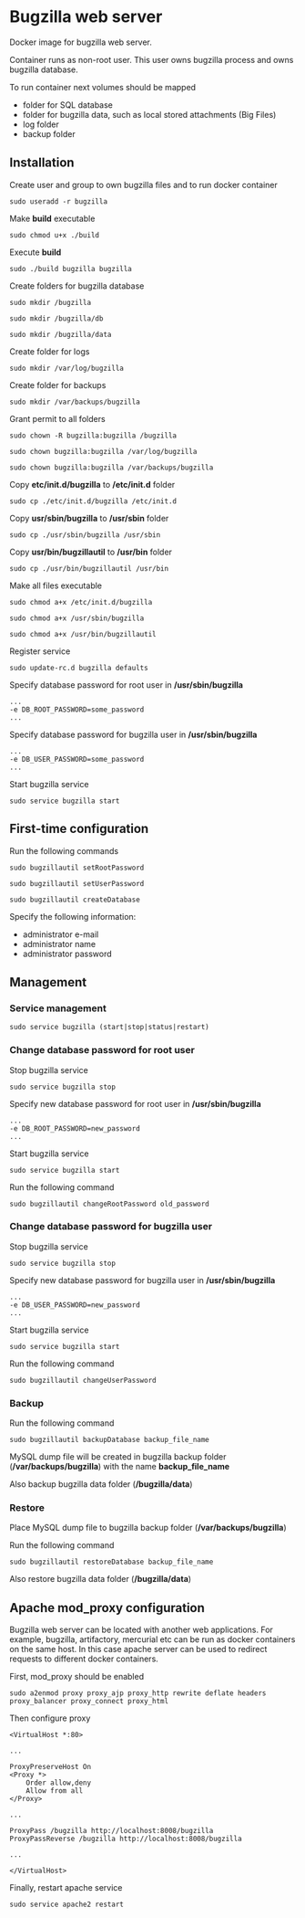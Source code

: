 Bugzilla web server
===================
Docker image for bugzilla web server.

Container runs as non-root user. This user owns bugzilla process and owns bugzilla database.

To run container next volumes should be mapped
* folder for SQL database
* folder for bugzilla data, such as local stored attachments (Big Files)
* log folder
* backup folder

Installation
------------
Create user and group to own bugzilla files and to run docker container
```
sudo useradd -r bugzilla
```

Make **build** executable
```
sudo chmod u+x ./build
```

Execute **build**
```
sudo ./build bugzilla bugzilla
```

Create folders for bugzilla database
```
sudo mkdir /bugzilla
```
```
sudo mkdir /bugzilla/db
```
```
sudo mkdir /bugzilla/data
```

Create folder for logs
```
sudo mkdir /var/log/bugzilla
```

Create folder for backups
```
sudo mkdir /var/backups/bugzilla
```

Grant permit to all folders
```
sudo chown -R bugzilla:bugzilla /bugzilla
```
```
sudo chown bugzilla:bugzilla /var/log/bugzilla
```
```
sudo chown bugzilla:bugzilla /var/backups/bugzilla
```

Copy **etc/init.d/bugzilla** to **/etc/init.d** folder
```
sudo cp ./etc/init.d/bugzilla /etc/init.d
```

Copy **usr/sbin/bugzilla** to **/usr/sbin** folder
```
sudo cp ./usr/sbin/bugzilla /usr/sbin
```

Copy **usr/bin/bugzillautil** to **/usr/bin** folder
```
sudo cp ./usr/bin/bugzillautil /usr/bin
```

Make all files executable
```
sudo chmod a+x /etc/init.d/bugzilla
```
```
sudo chmod a+x /usr/sbin/bugzilla
```
```
sudo chmod a+x /usr/bin/bugzillautil
```

Register service
```
sudo update-rc.d bugzilla defaults
```

Specify database password for root user in **/usr/sbin/bugzilla**
```
...
-e DB_ROOT_PASSWORD=some_password
...
```

Specify database password for bugzilla user in **/usr/sbin/bugzilla**
```
...
-e DB_USER_PASSWORD=some_password
...
```

Start bugzilla service
```
sudo service bugzilla start
```

First-time configuration
------------------------
Run the following commands
```
sudo bugzillautil setRootPassword
```
```
sudo bugzillautil setUserPassword
```
```
sudo bugzillautil createDatabase
```

Specify the following information:
* administrator e-mail
* administrator name
* administrator password

Management
----------
### Service management
```
sudo service bugzilla (start|stop|status|restart)
```

### Change database password for root user
Stop bugzilla service
```
sudo service bugzilla stop
```

Specify new database password for root user in **/usr/sbin/bugzilla**
```
...
-e DB_ROOT_PASSWORD=new_password
...
```

Start bugzilla service
```
sudo service bugzilla start
```

Run the following command
```
sudo bugzillautil changeRootPassword old_password
```

### Change database password for bugzilla user
Stop bugzilla service
```
sudo service bugzilla stop
```

Specify new database password for bugzilla user in **/usr/sbin/bugzilla**
```
...
-e DB_USER_PASSWORD=new_password
...
```

Start bugzilla service
```
sudo service bugzilla start
```

Run the following command
```
sudo bugzillautil changeUserPassword
```

### Backup
Run the following command
```
sudo bugzillautil backupDatabase backup_file_name
```

MySQL dump file will be created in bugzilla backup folder (**/var/backups/bugzilla**) with the name **backup_file_name**

Also backup bugzilla data folder (**/bugzilla/data**)

### Restore
Place MySQL dump file to bugzilla backup folder (**/var/backups/bugzilla**)

Run the following command
```
sudo bugzillautil restoreDatabase backup_file_name
```

Also restore bugzilla data folder (**/bugzilla/data**)

Apache mod_proxy configuration
------------------------------
Bugzilla web server can be located with another web applications.
For example, bugzilla, artifactory, mercurial etc can be run as docker containers on the same host.
In this case apache server can be used to redirect requests to different docker containers.

First, mod_proxy should be enabled
```
sudo a2enmod proxy proxy_ajp proxy_http rewrite deflate headers proxy_balancer proxy_connect proxy_html
```

Then configure proxy
```
<VirtualHost *:80>

...

ProxyPreserveHost On
<Proxy *>
    Order allow,deny
    Allow from all
</Proxy>

...

ProxyPass /bugzilla http://localhost:8008/bugzilla
ProxyPassReverse /bugzilla http://localhost:8008/bugzilla

...

</VirtualHost>
```

Finally, restart apache service
```
sudo service apache2 restart
```
